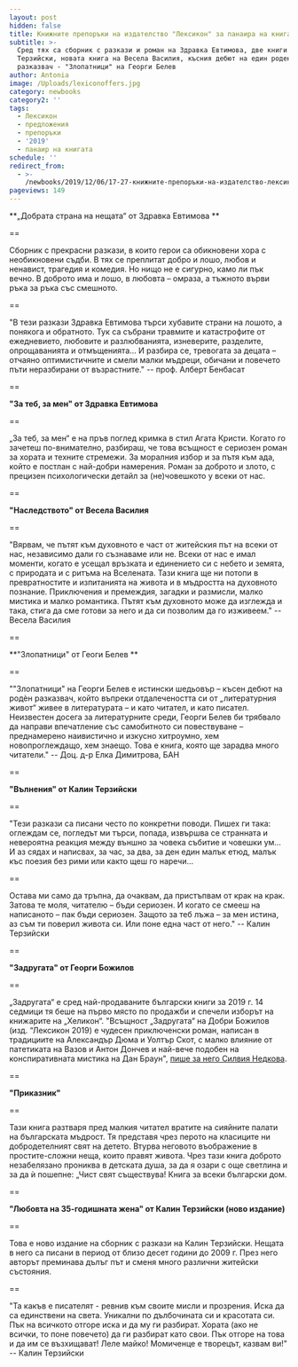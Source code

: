 ```yaml
---
layout: post
hidden: false
title: Книжните препоръки на издателство "Лексикон" за панаира на книгата 2019
subtitle: >-
  Сред тях са сборник с разкази и роман на Здравка Евтимова, две книги на Калин
  Терзийски, новата книга на Весела Василия, късния дебют на един роден
  разказвач - "Злопатници" на Георги Белев
author: Antonia
image: /Uploads/lexiconoffers.jpg
category: newbooks
category2: ''
tags:
  - Лексикон
  - предложения
  - препоръки
  - '2019'
  - панаир на книгата
schedule: ''
redirect_from:
  - >-
    /newbooks/2019/12/06/17-27-книжните-препоръки-на-издателство-лексикон-за-панаира-на-книгата-2019
pageviews: 149
---
```

**„Добрата страна на нещата“ от Здравка Евтимова **

\==

Сборник с прекрасни разкази, в които герои са обикновени хора с необикновени съдби. В тях се преплитат добро и лошо, любов и ненавист, трагедия и комедия. Но нищо не е сигурно, камо ли пък вечно. В доброто има и лошо, в любовта – омраза, а тъжното върви ръка за ръка със смешното.

\==

"В тези разкази Здравка Евтимова търси хубавите страни на лошото, а понякога и обратното. Тук са събрани травмите и катастрофите от ежедневието, любовите и разлюбванията, изневерите, разделите, опрощаванията и отмъщенията... И разбира се, тревогата за децата – отчаяно оптимистичните и смели малки мъдреци, обичани и повечето пъти неразбирани от възрастните."  -- проф. Алберт Бенбасат 

\==

**"За теб, за мен" от Здравка Евтимова**

\==

„За теб, за мен“ е на пръв поглед кримка в стил Агата Кристи. Когато го зачетеш по-внимателно, разбираш, че това всъщност е сериозен роман за хората и техните стремежи. За моралния избор и за пътя към ада, който е постлан с най-добри намерения. Роман за доброто и злото, с прецизен психологически детайл за (не)човешкото у всеки от нас. 

\==

**"Наследството" от Весела Василия**

\==

"Вярвам, че пътят към духовното е част от житейския път на всеки от нас, независимо дали го съзнаваме или не. Всеки от нас е имал моменти, когато е усещал връзката и единението си с небето и земята, с природата и с ритъма на Вселената. Тази книга ще ни потопи в превратностите и изпитанията на живота и в мъдростта на духовното познание. Приключения и премеждия, загадки и размисли, малко мистика и малко романтика. Пътят към духовното може да изглежда и така, стига да сме готови за него и да си позволим да го изживеем." -- Весела Василия

\==

**"Злопатници" от Геоги Белев **

\==

""Злопатници" на Георги Белев е истински шедьовър – късен дебют на родѐн разказвач, който въпреки отдалечеността си от „литературния живот“ живее в литературата – и като читател, и като писател. Неизвестен досега за литературните среди, Георги Белев би трябвало да направи впечатление със самобитното си повествуване – преднамерено наивистично и изкусно хитроумно, хем новопроглеждащо, хем знаещо. Това е книга, която ще зарадва много читатели." -- Доц. д-р Елка Димитрова, БАН

\==

**"Вълнения" от Калин Терзийски**

\==

"Тези разкази са писани често по конкретни поводи. Пишех ги така: оглеждам се, погледът ми търси, попада, извършва се странната и невероятна реакция между външно за човека събитие и човешки ум… И аз сядах и написвах, за час, за два, за ден един малък етюд, малък къс поезия без рими или както щеш го наречи...

\==

Остава ми само да тръпна, да очаквам, да пристъпвам от крак на крак. Затова те моля, читателю – бъди сериозен. И когато се смееш на написаното – пак бъди сериозен. Защото за теб лъжа – за мен истина, аз съм ти поверил живота си. Или поне една част от него." -- Калин Терзийски

\==

**"Задругата" от Георги Божилов**

\==

„Задругата“ е сред най-продаваните български книги за 2019 г. 14 седмици тя беше на първо място по продажби и спечели изборът на книжарите на „Хеликон“.  "Всъщност „Задругата“ на Добри Божилов (изд. “Лексикон 2019) е чудесен приключенски роман, написан в традициите на Александър Дюма и Уолтър Скот, с малко влияние от патетиката на Вазов и Антон Дончев и най-вече подобен на конспиративната мистика на Дан Браун", [пише за него Силвия Недкова](https://literaturnirazgovori.com/bookreviews/2019/03/18/11-39-%D1%81%D0%B8%D0%BB%D0%B2%D0%B8%D1%8F-%D0%BD%D0%B5%D0%B4%D0%BA%D0%BE%D0%B2%D0%B0-%D0%B7%D0%B0-%D0%B7%D0%B0%D0%B4%D1%80%D1%83%D0%B3%D0%B0%D1%82%D0%B0-%D0%B1%D1%8A%D0%BB%D0%B3%D0%B0%D1%80%D1%81%D0%BA%D0%B8%D1%8F%D1%82-%D0%BF%D1%80%D0%B8%D0%BA%D0%BB%D1%8E%D1%87%D0%B5%D0%BD%D1%81%D0%BA%D0%B8-%D1%80%D0%BE%D0%BC%D0%B0%D0%BD-%D1%81%D0%B5-%D0%B7%D0%B0%D0%B2%D1%80%D1%8A%D1%89%D0%B0.html).

\==

**"Приказник"**

\==

Тази книга разтваря пред малкия читател вратите на сияйните палати на българската мъдрост. Тя представя чрез перото на класиците ни добродетелният свят на детето. Втурва неговото въображение в простите-сложни неща, които правят живота. Чрез тази книга доброто незабелязано прониква в детската душа, за да я озари с още светлина и за да ѝ пошепне: „Чист свят съществува! Книга за всеки български дом.

\==

**"Любовта на 35-годишната жена" от Калин Терзийски (ново издание)**

\==

Това е ново издание на сборник с разкази на Калин Терзийски. Нещата в него са писани в период от близо десет години до 2009 г. През него авторът преминава дълъг път и сменя много различни житейски състояния. 

\==

"Та какъв е писателят - ревнив към своите мисли и прозрения. Иска да са единствени на света. Уникални по дълбочината си и красотата си. Пък на всичкото отгоре иска и да му ги разбират. Хората (ако не всички, то поне повечето) да ги разбират като свои. Пък отгоре на това и да им се възхищават! Леле майко! Момиченце е творецът, казвам ви!" -- Калин Терзийски
